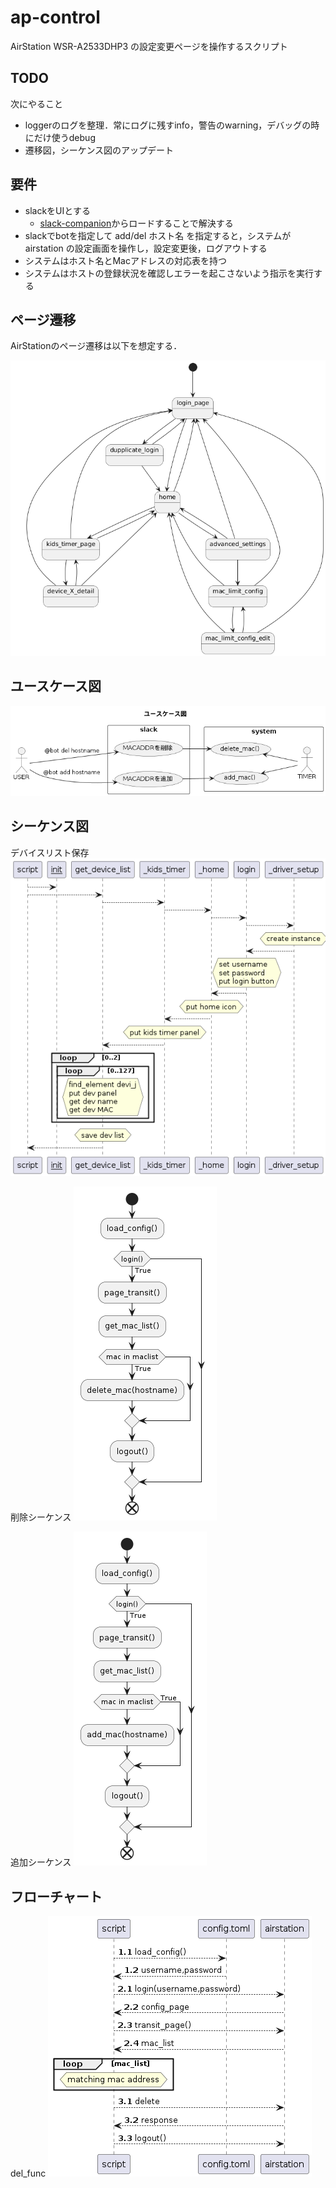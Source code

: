 # ap-control

AirStation WSR-A2533DHP3 の設定変更ページを操作するスクリプト

## TODO

次にやること

- loggerのログを整理．常にログに残すinfo，警告のwarning，デバッグの時にだけ使うdebug
- 遷移図，シーケンス図のアップデート

## 要件

- slackをUIとする
    - [slack-companion](https://github.com/hadacchi/slack-companion)からロードすることで解決する
- slackでbotを指定して add/del ホスト名 を指定すると，システムが airstation の設定画面を操作し，設定変更後，ログアウトする
- システムはホスト名とMacアドレスの対応表を持つ
- システムはホストの登録状況を確認しエラーを起こさないよう指示を実行する

## ページ遷移

AirStationのページ遷移は以下を想定する．

![](out/figure/page_transition.png)

## ユースケース図

![](out/figure/usecase.png)

## シーケンス図

デバイスリスト保存
![](out/figure/get_device_list.png)

削除シーケンス
![](out/figure/del_func.png)

追加シーケンス
![](out/figure/add_func.png)

## フローチャート

del_func
![](out/figure/del_proc.png)
